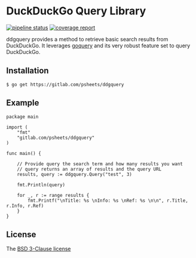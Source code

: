 # DuckDuckGo Query Library
[![pipeline status](https://gitlab.com/psheets/ddgquery/badges/master/pipeline.svg)](https://gitlab.com/psheets/ddgquery/commits/master) [![coverage report](https://gitlab.com/psheets/ddgquery/badges/master/coverage.svg)](https://gitlab.com/psheets/ddgquery/commits/master)

ddgquery provides a method to retrieve basic search results from DuckDuckGo. It leverages [goquery][] and its very robust feature set to query DuckDuckGo.

## Installation

    $ go get https://gitlab.com/psheets/ddgquery
    
## Example

```golang
package main

import (
	"fmt"
	"gitlab.com/psheets/ddgquery"
)

func main() {

	// Provide query the search term and how many results you want
	// query returns an array of results and the query URL
	results, query := ddgquery.Query("test", 3)

	fmt.Println(query)

	for _, r := range results {
		fmt.Printf("\nTitle: %s \nInfo: %s \nRef: %s \n\n", r.Title, r.Info, r.Ref)
	}
}
```

## License

The [BSD 3-Clause license][bsd]

[goquery]: http://github.com/PuerkitoBio/goquery
[bsd]: http://opensource.org/licenses/BSD-3-Clause
